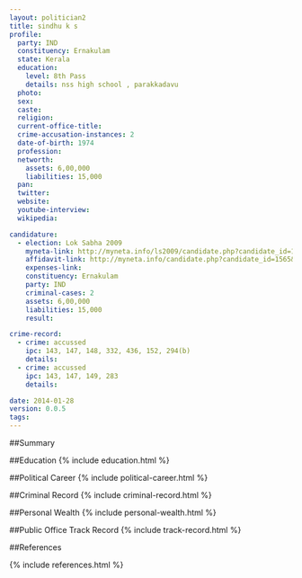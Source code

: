 ```yaml
---
layout: politician2
title: sindhu k s
profile: 
  party: IND
  constituency: Ernakulam
  state: Kerala
  education: 
    level: 8th Pass
    details: nss high school , parakkadavu
  photo: 
  sex: 
  caste: 
  religion: 
  current-office-title: 
  crime-accusation-instances: 2
  date-of-birth: 1974
  profession: 
  networth: 
    assets: 6,00,000
    liabilities: 15,000
  pan: 
  twitter: 
  website: 
  youtube-interview: 
  wikipedia: 

candidature: 
  - election: Lok Sabha 2009
    myneta-link: http://myneta.info/ls2009/candidate.php?candidate_id=1565
    affidavit-link: http://myneta.info/candidate.php?candidate_id=1565&scan=original
    expenses-link: 
    constituency: Ernakulam 
    party: IND
    criminal-cases: 2
    assets: 6,00,000
    liabilities: 15,000
    result:  

crime-record: 
  - crime: accussed
    ipc: 143, 147, 148, 332, 436, 152, 294(b)
    details:  
  - crime: accussed
    ipc: 143, 147, 149, 283
    details:  

date: 2014-01-28
version: 0.0.5
tags: 
---
```

##Summary


##Education
{% include education.html %}


##Political Career
{% include political-career.html %}


##Criminal Record
{% include criminal-record.html %}


##Personal Wealth
{% include personal-wealth.html %}


##Public Office Track Record
{% include track-record.html %}


##References


{% include references.html %}
